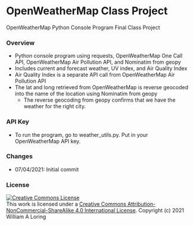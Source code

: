 # OpenWeatherMap Class Project
OpenWeatherMap Python Console Program Final Class Project
### Overview
- Python console program using requests, OpenWeatherMap One Call API, OpenWeatherMap Air Pollution API, and Nominatim from geopy
- Includes current and forecast weather, UV index, and Air Quality Index
- Air Quality Index is a separate API call from OpenWeatherMap Air Pollution API
- The lat and long retrieved from OpenWeatherMap is reverse geocoded into the name of the location using Nominatim from geopy
    * The reverse geocoding from geopy confirms that we have the weather for the right city.
### API Key
- To run the program, go to weather_utils.py. Put in your OpenWeatherMap API key.
### Changes
- 07/04/2021: Initial commit
### License
<a rel="license" href="http://creativecommons.org/licenses/by-nc-sa/4.0/"><img alt="Creative Commons License" style="border-width:0" src="https://i.creativecommons.org/l/by-nc-sa/4.0/88x31.png" /></a><br />This work is licensed under a <a rel="license" href="http://creativecommons.org/licenses/by-nc-sa/4.0/">Creative Commons Attribution-NonCommercial-ShareAlike 4.0 International License</a>.
Copyright (c) 2021 William A Loring
